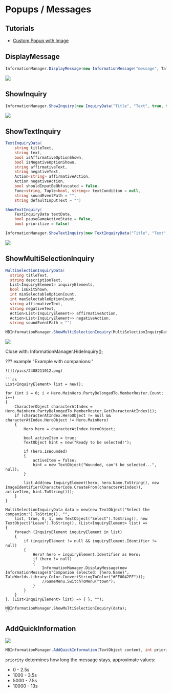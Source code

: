 # Popups / Messages

## Tutorials

* [Custom Popup with Image](/guides/custom_popup)

## DisplayMessage

``` cs
InformationManager.DisplayMessage(new InformationMessage("message", TaleWorlds.Library.Color.ConvertStringToColor("#FF0042FF")));
```

![](/pics/1BK27yg.png)

## ShowInquiry

``` cs
InformationManager.ShowInquiry(new InquiryData("Title", "Text", true, true, "AffirmativeText", "NegativeText", null, null, "event:/ui/notification/peace", 0f, null), true, false);
```

![](/pics/y2cp4rK.png)


## ShowTextInquiry

``` cs
TextInquiryData(
    string titleText,
    string text,
    bool isAffirmativeOptionShown,
    bool isNegativeOptionShown,
    string affirmativeText,
    string negativeText,
    Action<string> affirmativeAction,
    Action negativeAction,
    bool shouldInputBeObfuscated = false,
    Func<string, Tuple<bool, string>> textCondition = null,
    string soundEventPath = "",
    string defaultInputText = "")

ShowTextInquiry(
    TextInquiryData textData,
    bool pauseGameActiveState = false,
    bool prioritize = false)

InformationManager.ShowTextInquiry(new TextInquiryData("Title", "Text", true, true, "AffirmativeText", "NegativeText", null, null, false, null, "", "defaultInputText"), false, false);
```

![](/pics/wgSyy4u.png)


## ShowMultiSelectionInquiry

``` cs
MultiSelectionInquiryData(
  string titleText,
  string descriptionText,
  List<InquiryElement> inquiryElements,
  bool isExitShown,
  int minSelectableOptionCount,
  int maxSelectableOptionCount,
  string affirmativeText,
  string negativeText,
  Action<List<InquiryElement>> affirmativeAction,
  Action<List<InquiryElement>> negativeAction,
  string soundEventPath = "")

MBInformationManager.ShowMultiSelectionInquiry(MultiSelectionInquiryData data);
```

![](/pics/zxK9WCD.png)


Close with: InformationManager.HideInquiry();

??? example "Example with companions:"

    ![](/pics/2408211012.png)

    ```cs
    List<InquiryElement> list = new();

    for (int i = 0; i < Hero.MainHero.PartyBelongedTo.MemberRoster.Count; i++)
    {
        CharacterObject characterAtIndex = Hero.MainHero.PartyBelongedTo.MemberRoster.GetCharacterAtIndex(i);
        if (characterAtIndex.HeroObject != null && characterAtIndex.HeroObject != Hero.MainHero)
        {
            Hero hero = characterAtIndex.HeroObject;

            bool activeItem = true;
            TextObject hint = new("Ready to be selected!");

            if (hero.IsWounded)
            {
                activeItem = false;
                hint = new TextObject("Wounded, can't be selected...", null);
            }

            list.Add(new InquiryElement(hero, hero.Name.ToString(), new ImageIdentifier(CharacterCode.CreateFrom(characterAtIndex)), activeItem, hint.ToString()));
        }
    }

    MultiSelectionInquiryData data = new(new TextObject("Select the companion:").ToString(), "",
        list, true, 0, 1, new TextObject("Select").ToString(), new TextObject("Leave").ToString(), (List<InquiryElement> list) =>
    {
        foreach (InquiryElement inquiryElement in list)
        {
            if (inquiryElement != null && inquiryElement.Identifier != null)
            {
                Hero? hero = inquiryElement.Identifier as Hero;
                if (hero != null)
                {
                    InformationManager.DisplayMessage(new InformationMessage($"Companion selected: {hero.Name}", TaleWorlds.Library.Color.ConvertStringToColor("#FF0042FF")));
                    //GameMenu.SwitchToMenu("town");
                }
            }
        }
    }, (List<InquiryElement> list) => { }, "");

    MBInformationManager.ShowMultiSelectionInquiry(data);
    ```

## AddQuickInformation

![](/pics/dRrDaYF.png)

``` cs
MBInformationManager.AddQuickInformation(TextObject content, int priority, CharacterObject announcer, string soundEventPath);
```

`priority` determines how long the message stays, approximate values:

- 0 - 2.5s
- 1000 - 3.5s
- 5000 - 7.5s
- 10000 - 13s
